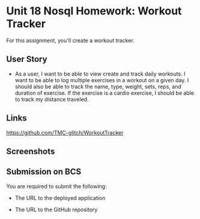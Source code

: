 # Unit 18 Nosql Homework: Workout Tracker

For this assignment, you'll create a workout tracker.
## User Story

* As a user, I want to be able to view create and track daily workouts. I want to be able to log multiple exercises in a workout on a given day. I should also be able to track the name, type, weight, sets, reps, and duration of exercise. If the exercise is a cardio exercise, I should be able to track my distance traveled.

## Links

https://github.com/TMC-glitch/WorkoutTracker

## Screenshots 

## Submission on BCS

You are required to submit the following:

* The URL to the deployed application

* The URL to the GitHub repository
